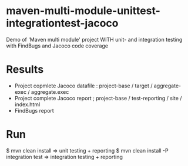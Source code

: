 # maven-multi-module-unittest-integrationtest-jacoco

Demo of 'Maven multi module' project WITH unit- and integration testing with FindBugs and Jacoco code coverage

# Results

   * Project copmlete Jacoco datafile : project-base / target / aggregate-exec / aggregate.exec
   * Project complete Jacoco report   ; project-base / test-reporting / site / index.html
   * FindBugs report
   
# Run

   $ mvn clean install                      => unit testing + reporting
   $ mvn clean install -P integration test  => integration testing + reporting
